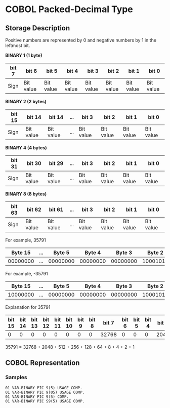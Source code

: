 

# COBOL Packed-Decimal Type
## Storage Description
Positive numbers are represented by 0 and negative numbers by 1 in the leftmost bit.

**BINARY 1 (1 byte)**

|bit 7|bit 6|bit 5|bit 4|bit 3|bit 2|bit 1|bit 0|
|-|-|-|-|-|-|-|-|
|Sign|Bit value|Bit value|Bit value|Bit value|Bit value|Bit value|Bit value|

**BINARY 2 (2 bytes)**

|bit 15|bit 14|bit 14|...|bit 3|bit 2|bit 1|bit 0|
|-|-|-|-|-|-|-|-|
|Sign|Bit value|Bit value|...|Bit value|Bit value|Bit value|Bit value|

**BINARY 4 (4 bytes)**

|bit 31|bit 30|bit 29|...|bit 3|bit 2|bit 1|bit 0|
|-|-|-|-|-|-|-|-|
|Sign|Bit value|Bit value|...|Bit value|Bit value|Bit value|Bit value|

**BINARY 8 (8 bytes)**

|bit 63|bit 62|bit 61|...|bit 3|bit 2|bit 1|bit 0|
|-|-|-|-|-|-|-|-|
|Sign|Bit value|Bit value|...|Bit value|Bit value|Bit value|Bit value|

For example, 35791

|Byte 15|...|Byte 5|Byte 4|Byte 3|Byte 2|Byte 1|
|-|-|-|-|-|-|-|
|00000000|...|00000000|00000000|00000000|10001011|11001111|

For example, -35791

|Byte 15|...|Byte 5|Byte 4|Byte 3|Byte 2|Byte 1|
|-|-|-|-|-|-|-|
|10000000|...|00000000|00000000|00000000|10001011|11001111|

Explanation for 35791

|bit 15|bit 14|bit 13|bit 12|bit 11|bit 10|bit 9|bit 8|bit 7|bit 6|bit 5|bit 4|bit 3|bit 2|bit 1|bit 0|
|-|-|-|-|-|-|-|-|-|-|-|-|-|-|-|-|
|0|0|0|0|0|0|0|0|32768|0|0|0|2048|0|512|256|128|64|0|0|8|4|2|1|

35791 = 32768 + 2048 + 512 + 256 + 128 + 64 + 8 + 4 + 2 + 1

## COBOL Representation
### Samples
```
01 VAR-BINARY PIC 9(5) USAGE COMP.
01 VAR-BINARY PIC 9(05) USAGE COMP.
01 VAR-BINARY PIC 9(5) COMP.
01 VAR-BINARY PIC S9(5) USAGE COMP.
```
